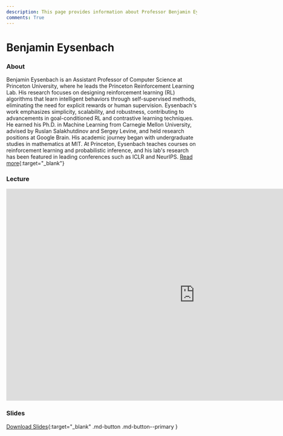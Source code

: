 ```yaml
---
description: This page provides information about Professor Benjamin Eysenbach, his contributions to reinforcement learning, and details about his talk, including its recoding and slides.
comments: True
---
```


# Benjamin Eysenbach

### About

Benjamin Eysenbach is an Assistant Professor of Computer Science at Princeton University, where he leads the Princeton Reinforcement Learning Lab. His research focuses on designing reinforcement learning (RL) algorithms that learn intelligent behaviors through self-supervised methods, eliminating the need for explicit rewards or human supervision. Eysenbach's work emphasizes simplicity, scalability, and robustness, contributing to advancements in goal-conditioned RL and contrastive learning techniques. He earned his Ph.D. in Machine Learning from Carnegie Mellon University, advised by Ruslan Salakhutdinov and Sergey Levine, and held research positions at Google Brain. His academic journey began with undergraduate studies in mathematics at MIT. At Princeton, Eysenbach teaches courses on reinforcement learning and probabilistic inference, and his lab's research has been featured in leading conferences such as ICLR and NeurIPS. [Read more](https://ben-eysenbach.github.io){:target="_blank"}

### Lecture

<iframe width="996" height="560" src="https://www.youtube.com/embed/AhoOcPi2QIA?;start=812" title="YouTube video player" frameborder="0" allow="accelerometer; autoplay; clipboard-write; encrypted-media; gyroscope; picture-in-picture; web-share" referrerpolicy="strict-origin-when-cross-origin" allowfullscreen></iframe>

### Slides

<object class="pdf" 
        data="/assets/guests/benjamin_eysenbach.pdf"
        width="996"
        height="560">
</object>

[Download Slides](/assets/guests/benjamin_eysenbach.pdf){:target="_blank" .md-button .md-button--primary }
